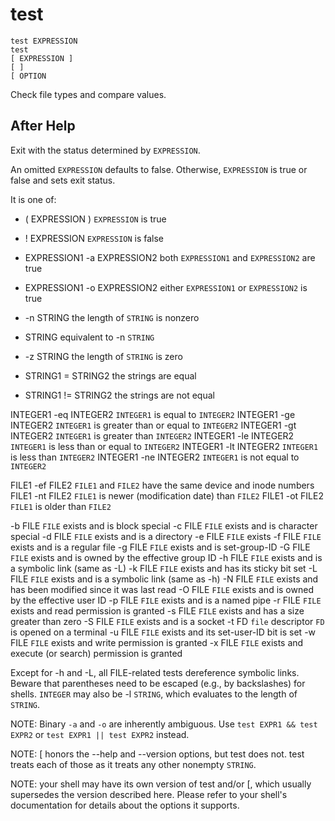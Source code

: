 # test

```
test EXPRESSION
test
[ EXPRESSION ]
[ ]
[ OPTION
```

Check file types and compare values.

## After Help

Exit with the status determined by `EXPRESSION`.

An omitted `EXPRESSION` defaults to false.
Otherwise, `EXPRESSION` is true or false and sets exit status. 

It is one of:

* ( EXPRESSION )               `EXPRESSION` is true
* ! EXPRESSION                 `EXPRESSION` is false
* EXPRESSION1 -a EXPRESSION2   both `EXPRESSION1` and `EXPRESSION2` are true
* EXPRESSION1 -o EXPRESSION2   either `EXPRESSION1` or `EXPRESSION2` is true

* -n STRING            the length of `STRING` is nonzero
* STRING               equivalent to -n `STRING`
* -z STRING            the length of `STRING` is zero
* STRING1 = STRING2    the strings are equal
* STRING1 != STRING2   the strings are not equal

INTEGER1 -eq INTEGER2   `INTEGER1` is equal to `INTEGER2`
INTEGER1 -ge INTEGER2   `INTEGER1` is greater than or equal to `INTEGER2`
INTEGER1 -gt INTEGER2   `INTEGER1` is greater than `INTEGER2`
INTEGER1 -le INTEGER2   `INTEGER1` is less than or equal to `INTEGER2`
INTEGER1 -lt INTEGER2   `INTEGER1` is less than `INTEGER2`
INTEGER1 -ne INTEGER2   `INTEGER1` is not equal to `INTEGER2`

FILE1 -ef FILE2   `FILE1` and `FILE2` have the same device and inode numbers
FILE1 -nt FILE2   `FILE1` is newer (modification date) than `FILE2`
FILE1 -ot FILE2   `FILE1` is older than `FILE2`

-b FILE     `FILE` exists and is block special
-c FILE     `FILE` exists and is character special
-d FILE     `FILE` exists and is a directory
-e FILE     `FILE` exists
-f FILE     `FILE` exists and is a regular file
-g FILE     `FILE` exists and is set-group-ID
-G FILE     `FILE` exists and is owned by the effective group ID
-h FILE     `FILE` exists and is a symbolic link (same as -L)
-k FILE     `FILE` exists and has its sticky bit set
-L FILE     `FILE` exists and is a symbolic link (same as -h)
-N FILE     `FILE` exists and has been modified since it was last read
-O FILE     `FILE` exists and is owned by the effective user ID
-p FILE     `FILE` exists and is a named pipe
-r FILE     `FILE` exists and read permission is granted
-s FILE     `FILE` exists and has a size greater than zero
-S FILE     `FILE` exists and is a socket
-t FD       `file` descriptor `FD` is opened on a terminal
-u FILE     `FILE` exists and its set-user-ID bit is set
-w FILE     `FILE` exists and write permission is granted
-x FILE     `FILE` exists and execute (or search) permission is granted

Except for -h and -L, all FILE-related tests dereference symbolic links.
Beware that parentheses need to be escaped (e.g., by backslashes) for shells.
`INTEGER` may also be -l `STRING`, which evaluates to the length of `STRING`.

NOTE: Binary `-a` and `-o` are inherently ambiguous.
Use `test EXPR1 && test EXPR2` or `test EXPR1 || test EXPR2` instead.

NOTE: [ honors the --help and --version options, but test does not.
test treats each of those as it treats any other nonempty `STRING`.

NOTE: your shell may have its own version of test and/or [, which usually supersedes the version described here.
Please refer to your shell's documentation for details about the options it supports.
